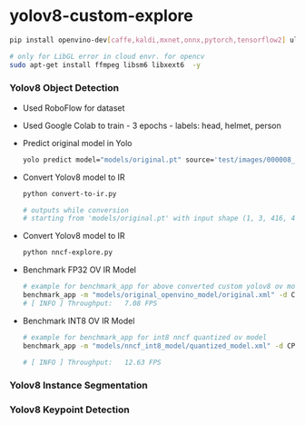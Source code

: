 # yolov8-custom-explore

```sh
pip install openvino-dev[caffe,kaldi,mxnet,onnx,pytorch,tensorflow2] ultralytics nncf

# only for LibGL error in cloud envr. for opencv
sudo apt-get install ffmpeg libsm6 libxext6  -y
```

### Yolov8 Object Detection
* Used RoboFlow for dataset
* Used Google Colab to train - 3 epochs - labels: head, helmet, person
* Predict original model in Yolo
    ```sh
    yolo predict model="models/original.pt" source='test/images/000008_jpg.rf.COFigDuPuObOGpfjmTy4.jpg' imgsz=416 save_txt
    ```
* Convert Yolov8 model to IR
    ```sh
    python convert-to-ir.py

    # outputs while conversion
    # starting from 'models/original.pt' with input shape (1, 3, 416, 416) BCHW and output shape(s) (1, 7, 3549) (21.5 MB)
    ```

* Convert Yolov8 model to IR
    ```sh
    python nncf-explore.py
    ```

* Benchmark FP32 OV IR Model
    ```sh
    # example for benchmark_app for above converted custom yolov8 ov model
    benchmark_app -m "models/original_openvino_model/original.xml" -d CPU -hint throughput -t 15
    # [ INFO ] Throughput:   7.08 FPS
    ```

* Benchmark INT8 OV IR Model
    ```sh
    # example for benchmark_app for int8 nncf quantized ov model
    benchmark_app -m "models/nncf_int8_model/quantized_model.xml" -d CPU -hint throughput -t 15

    # [ INFO ] Throughput:   12.63 FPS
    ```

### Yolov8 Instance Segmentation
### Yolov8 Keypoint Detection
